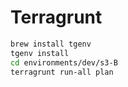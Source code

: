 # Terragrunt

```sh
brew install tgenv
tgenv install
cd environments/dev/s3-B
terragrunt run-all plan
```
